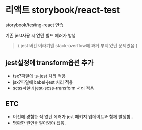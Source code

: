 # 리액트 storybook/react-test

storybook/testing-react 연습

기존 jest사용 시 없던 빌드 에러가 발생

> ( jest 버전 이라기엔 stack-overflow에 과거 부터 있던 문제였음 )

## jest설정에 transform옵션 추가

- tsx?파일에 ts-jest 처리 적용
- jsx?파일에 babel-jest 처리 적용
- scss파일에 jest-scss-transform 처리 적용

## ETC

- 이전에 경험한 적 없던 에러가 jest 패키지 업데이트와 함께 발생함..
- 명확한 원인을 알아봐야 겠음.
